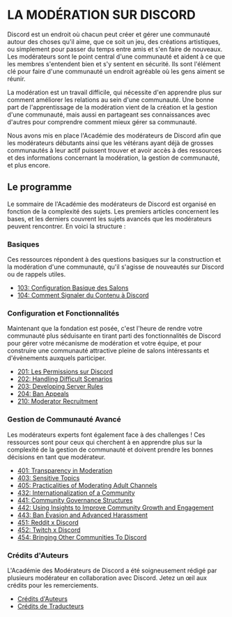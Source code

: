 # LA MODÉRATION SUR DISCORD

Discord est un endroit où chacun peut créer et gérer une communauté autour des choses qu'il aime, que ce soit un jeu, des créations artistiques, ou simplement pour passer du temps entre amis et s'en faire de nouveaux. Les modérateurs sont le point central d'une communauté et aident à ce que les membres s'entendent bien et s'y sentent en sécurité. Ils sont l'élément clé pour faire d'une communauté un endroit agréable où les gens aiment se réunir.

La modération est un travail difficile, qui nécessite d'en apprendre plus sur comment améliorer les relations au sein d'une communauté. Une bonne part de l'apprentissage de la modération vient de la création et la gestion d'une communauté, mais aussi en partageant ses connaissances avec d'autres pour comprendre comment mieux gérer sa communauté.

Nous avons mis en place l'Académie des modérateurs de Discord afin que les modérateurs débutants ainsi que les vétérans ayant déjà de grosses communautés à leur actif puissent trouver et avoir accès à des ressources et des informations concernant la modération, la gestion de communauté, et plus encore.

## Le programme
Le sommaire de l'Académie des modérateurs de Discord est organisé en fonction de la complexité des sujets. Les premiers articles concernent les bases, et les derniers couvrent les sujets avancés que les modérateurs peuvent rencontrer. En voici la structure :

### Basiques
Ces ressources répondent à des questions basiques sur la construction et la modération d'une communauté, qu'il s'agisse de nouveautés sur Discord ou de rappels utiles.
- [103: Configuration Basique des Salons](/basiques/103.md)
- [104: Comment Signaler du Contenu à Discord](/basiques/104.md)

### Configuration et Fonctionnalités
Maintenant que la fondation est posée, c'est l'heure de rendre votre communauté plus séduisante en tirant parti des fonctionnalités de Discord pour gérer votre mécanisme de modération et votre équipe, et pour construire une communauté attractive pleine de salons intéressants et d'évènements auxquels participer.
- [201: Les Permissions sur Discord](/académie%20des%20modérateurs/configuration/201.md)
- [202: Handling Difficult Scenarios](/académie%20des%20modérateurs/configuration/202.md)
- [203: Developing Server Rules](/académie%20des%20modérateurs/configuration/203.md)
- [204: Ban Appeals](/académie%20des%20modérateurs/configuration/204.md)
- [210: Moderator Recruitment](/académie%20des%20modérateurs/configuration/210.md)

### Gestion de Communauté Avancé
Les modérateurs experts font également face à des challenges ! Ces ressources sont pour ceux qui cherchent à en apprendre plus sur la complexité de la gestion de communauté et doivent prendre les bonnes décisions en tant que modérateur.
- [401: Transparency in Moderation](/académie%20des%20modérateurs/avance/401.md)
- [403: Sensitive Topics](/académie%20des%20modérateurs/avance/403.md)
- [405: Practicalities of Moderating Adult Channels](/académie%20des%20modérateurs/avance/405.md)
- [432: Internationalization of a Community](/académie%20des%20modérateurs/avance/432.md)
- [441: Community Governance Structures](/académie%20des%20modérateurs/avance/441.md)
- [442: Using Insights to Improve Community Growth and Engagement](/académie%20des%20modérateurs/avance/442.md)
- [443: Ban Evasion and Advanced Harassment](/académie%20des%20modérateurs/avance/443.md)
- [451: Reddit x Discord](/académie%20des%20modérateurs/avance/451.md)
- [452: Twitch x Discord](/académie%20des%20modérateurs/avance/452.md)
- [454: Bringing Other Communities To Discord](/académie%20des%20modérateurs/avance/454.md)

### Crédits d'Auteurs
L'Académie des Modérateurs de Discord a été soigneusement rédigé par plusieurs modérateur en collaboration avec Discord. Jetez un œil aux crédits pour les remerciements.
- [Crédits d'Auteurs](https://discord.com/moderation/360059013394-Author-Credits)
- [Crédits de Traducteurs](/académie%20des%20modérateurs/credits/traducteurs.md)
